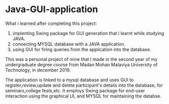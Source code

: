 # Java-GUI-application
What i learned after completing this project:

1. implenting Swing package for GUI generation that i learnt while studying JAVA.
2. connecting MYSQL database with a JAVA application.
3. using GUI for firing queries from the application into the database.

This was a personal project of mine that I made in the second year of my undergraduate degree course from Madan Mohan Malaviya University of Technology, in december 2019.

The application is linked to a mysql database and uses GUI to register,review,update and delete participant's details into the database, for seminars,college fests,etc.
It employs Swing package for end-user interaction using the graphical UI, and MYSQL for maintaining the databse.

